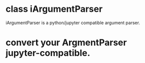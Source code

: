 # class iArgumentParser

iArgumentParser is a python/jupyter compatible argument parser.

# convert your ArgmentParser jupyter-compatible.


